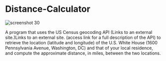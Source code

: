 # Distance-Calculator
![screenshot 30](https://user-images.githubusercontent.com/43662680/50106368-ae0dbb80-01fd-11e9-9850-a4c8ba05d0c9.png)

A program that uses the US Census geocoding API (Links to an external site.)Links to an external site. (access link for a full description of the API) to retrieve the location (latitude and longitude) of the U.S. White House (1600 Pennsylvania Avenue, Washington, DC) and that of your local residence, and compute the approximate distance, in miles, between the two locations.

